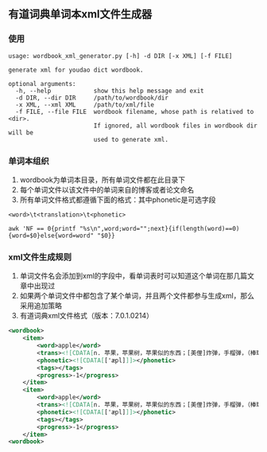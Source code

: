 ## 有道词典单词本xml文件生成器

### 使用
```
usage: wordbook_xml_generator.py [-h] -d DIR [-x XML] [-f FILE]

generate xml for youdao dict wordbook.

optional arguments:
  -h, --help            show this help message and exit
  -d DIR, --dir DIR     /path/to/wordbook/dir
  -x XML, --xml XML     /path/to/xml/file
  -f FILE, --file FILE  wordbook filename, whose path is relatived to <dir>.
                        If ignored, all wordbook files in wordbook dir will be
                        used to generate xml.
```

### 单词本组织
1. wordbook为单词本目录，所有单词文件都在此目录下
2. 每个单词文件以该文件中的单词来自的博客或者论文命名
3. 所有单词文件格式都遵循下面的格式：其中phonetic是可选字段
```
<word>\t<translation>\t<phonetic>

awk 'NF == 0{printf "%s\n",word;word="";next}{if(length(word)==0){word=$0}else{word=word" "$0}}
```

### xml文件生成规则
1. 单词文件名会添加到xml的<trans>字段中，看单词表时可以知道这个单词在那几篇文章中出现过
2. 如果两个单词文件中都包含了某个单词，并且两个文件都参与生成xml，那么<trans>采用追加策略
3. 有道词典xml文件格式（版本：7.0.1.0214）
```xml
<wordbook>
    <item>
        <word>apple</word>
        <trans><![CDATA[n. 苹果，苹果树，苹果似的东西；[美俚]炸弹，手榴弹，（棒球的）球；[美俚]人，家伙。]]></trans>
        <phonetic><![CDATA[['æpl]]]></phonetic>
        <tags></tags>
        <progress>-1</progress>
    </item>
    <item>
        <word>apple</word>
        <trans><![CDATA[n. 苹果，苹果树，苹果似的东西；[美俚]炸弹，手榴弹，（棒球的）球；[美俚]人，家伙。]]></trans>
        <phonetic><![CDATA[['æpl]]]></phonetic>
        <tags></tags>
        <progress>-1</progress>
    </item>
<wordbook>
```